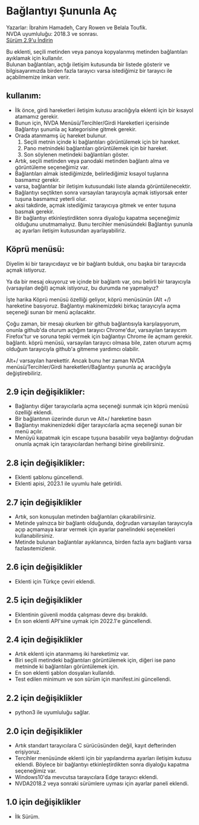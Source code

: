 # Bağlantıyı Şununla Aç #

Yazarlar: İbrahim Hamadeh, Cary Rowen ve Belala Toufik.  
NVDA uyumluluğu: 2018.3 ve sonrası.  
[Sürüm 2.9'u İndirin][1]  

Bu eklenti, seçili metinden veya panoya kopyalanmış metinden bağlantıları ayıklamak için kullanılır.  
Bulunan bağlantıları, açtığı iletişim kutusunda bir listede gösterir ve bilgisayarımızda birden fazla tarayıcı varsa istediğimiz bir tarayıcı ile açabilmemize imkan verir.  

## kullanım:

*	İlk önce, girdi hareketleri iletişim kutusu aracılığıyla eklenti için bir kısayol atamamız gerekir.
*	Bunun için, NVDA Menüsü/Tercihler/Girdi Hareketleri içerisinde Bağlantıyı şununla aç kategorisine gitmek gerekir.
*	Orada atanmamış üç hareket bulunur.
	1.	Seçili metnin içinde ki bağlantıları görüntülemek için bir hareket.
	2.	Pano metnindeki bağlantıları görüntülemek için bir hareket.
	3.	Son söylenen metindeki bağlantıları göster.
*	Artık, seçili metinden veya panodaki metinden bağlantı alma ve görüntüleme seçeneğimiz var.
*	Bağlantıları almak istediğimizde, belirlediğimiz kısayol tuşlarına basmamız gerekir.
*	varsa, bağlantılar bir iletişim kutusundaki liste alaında görüntülenecektir.
*	Bağlantıyı seçtikten sonra varsayılan tarayıcıyla açmak istiyorsak enter tuşuna basmamız yeterli olur.
*	aksi takdirde, açmak istediğimiz tarayıcıya gitmek ve enter tuşuna basmak gerekir.
*	Bir bağlantıyı etkinleştirdikten sonra diyaloğu kapatma seçeneğimiz olduğunu unutmamalıyız. Bunu tercihler menüsündeki Bağlantıyı şununla aç ayarları iletişim kutusundan ayarlayabiliriz.

## Köprü menüsü:

Diyelim ki bir tarayıcıdayız ve bir bağlantı bulduk, onu başka bir tarayıcıda açmak istiyoruz.  

Ya da bir mesaj okuyoruz ve içinde bir bağlantı var, onu belirli bir tarayıcıyla (varsayılan değil) açmak istiyoruz, bu durumda ne yapmalıyız?  

İşte harika Köprü menüsü özelliği geliyor, köprü menüsünün (Alt +/) hareketine basıyoruz. Bağlantıyı makinemizdeki birkaç tarayıcıyla açma seçeneği sunan bir menü açılacaktır.  

Çoğu zaman, bir mesajı okurken bir github bağlantısıyla karşılaşıyorum, onunla github'da oturum açtığım tarayıcı Chrome'dur, varsayılan tarayıcım Firefox'tur ve soruna tepki vermek için bağlantıyı Chrome ile açmam gerekir. bağlantı. köprü menüsü, varsayılan tarayıcı olmasa bile, zaten oturum açmış olduğum tarayıcıyla github'a gitmeme yardımcı olabilir.  

Alt+/ varsayılan harekettir. Ancak bunu her zaman NVDA menüsü/Tercihler/Girdi hareketleri/Bağlantıyı şununla aç aracılığıyla değiştirebiliriz.

## 2.9 için değişiklikler: ##

*	Bağlantıyı diğer tarayıcılarla açma seçeneği sunmak için köprü menüsü özelliği eklendi.
*	Bir bağlantının üzerinde durun ve Alt+/ hareketine basın
*	Bağlantıyı makinenizdeki diğer tarayıcılarla açma seçeneği sunan bir menü açılır.
*	Menüyü kapatmak için escape tuşuna basabilir veya bağlantıyı doğrudan onunla açmak için tarayıcılardan herhangi birine girebilirsiniz.

## 2.8 için değişiklikler: ##
*	Eklenti şablonu güncellendi.
*	Eklenti apisi, 2023.1 ile uyumlu hale getirildi.

## 2.7 için değişiklikler ##

*	Artık, son konuşulan metinden bağlantıları çıkarabilirsiniz.
*	Metinde yalnızca bir bağlantı olduğunda, doğrudan varsayılan tarayıcıyla açıp açmamaya karar vermek için ayarlar panelindeki seçenekleri kullanabilirsiniz.
*	Metinde bulunan bağlantılar ayıklanınca, birden fazla aynı bağlantı varsa fazlasıtemizlenir.

## 2.6 için değişiklikler ##

*	Eklenti için Türkçe çeviri eklendi.

## 2.5 için değişiklikler ##

*	Eklentinin güvenli modda çalışması devre dışı bırakıldı.
*	En son eklenti API'sine uymak için 2022.1'e güncellendi.

## 2.4 için değişiklikler ##

*	Artık eklenti için atanmamış iki hareketimiz var.
*	Biri seçili metindeki bağlantıları görüntülemek için, diğeri ise pano metninde ki bağlantıları görüntülemek için.
*	En son eklenti şablon dosyaları kullanıldı.
*	Test edilen minimum ve son sürüm için manifest.ini güncellendi.

## 2.2 için değişiklikler ##
*	python3 ile uyumluluğu sağlar.

## 2.0 için değişiklikler ##

*	Artık standart tarayıcılara C sürücüsünden değil, kayıt defterinden erişiyoruz.
*	Tercihler menüsünde eklenti için bir yapılandırma ayarları iletişim kutusu eklendi. Böylece bir bağlantıyı etkinleştirdikten sonra diyaloğu kapatma seçeneğimiz var.
*	Windows10'da mevcutsa tarayıcılara Edge tarayıcı eklendi.
*	NVDA2018.2 veya sonraki sürümlere uyması için ayarlar paneli eklendi.

## 1.0 için değişiklikler ##

*	İlk Sürüm.

[1]: https://github.com/ibrahim-s/openLinkWith/releases/download/v2.9/openLinkWith-2.9.nvda-addon

